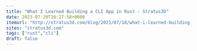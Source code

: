 ```yaml
---
title: "What I Learned Building a CLI App in Rust - Stratus3D"
date: 2023-07-20T16:27:58+0000
itemurl: "http://stratus3d.com/blog/2023/07/18/what-i-learned-building-a-cli-app-in-rust/"
sites: "stratus3d.com"
tags: ["rust","cli"]
draft: false
---
```

